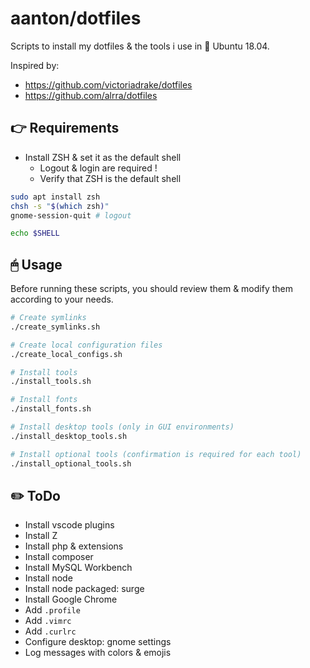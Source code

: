 # aanton/dotfiles

Scripts to install my dotfiles & the tools i use in 🐧 Ubuntu 18.04.

Inspired by:
* https://github.com/victoriadrake/dotfiles
* https://github.com/alrra/dotfiles

## 👉 Requirements

* Install ZSH & set it as the default shell
  * Logout & login are required !
  * Verify that ZSH is the default shell

```bash
sudo apt install zsh
chsh -s "$(which zsh)"
gnome-session-quit # logout

echo $SHELL
```

## 🖱 Usage

Before running these scripts, you should review them & modify them according to your needs.

```bash
# Create symlinks
./create_symlinks.sh

# Create local configuration files
./create_local_configs.sh

# Install tools
./install_tools.sh

# Install fonts
./install_fonts.sh

# Install desktop tools (only in GUI environments)
./install_desktop_tools.sh

# Install optional tools (confirmation is required for each tool)
./install_optional_tools.sh
```

## ✏️ ToDo

* Install vscode plugins
* Install Z
* Install php & extensions
* Install composer
* Install MySQL Workbench
* Install node
* Install node packaged: surge
* Install Google Chrome
* Add `.profile`
* Add `.vimrc`
* Add `.curlrc`
* Configure desktop: gnome settings
* Log messages with colors & emojis

